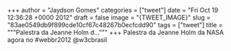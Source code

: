 
+++
author = "Jaydson Gomes"
categories = ["tweet"]
date = "Fri Oct 19 12:36:28 +0000 2012"
draft = false
image = "{TWEET_IMAGE}"
slug = "83ae0549db9f899cde10cf67c48267b0ecfcdd90"
tags = ["tweet"]
title = """Palestra da Jeanne Holm d..."""
+++
Palestra da Jeanne Holm da NASA agora no #webbr2012 @w3cbrasil
